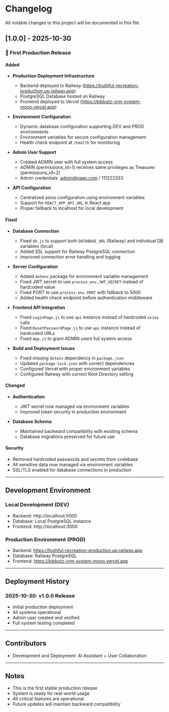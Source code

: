 # Changelog

All notable changes to this project will be documented in this file.

## [1.0.0] - 2025-10-30

### 🎉 First Production Release

#### Added
- **Production Deployment Infrastructure**
  - Backend deployed to Railway (https://truthful-recreation-production.up.railway.app)
  - PostgreSQL Database hosted on Railway
  - Frontend deployed to Vercel (https://kibbutz-vrm-system-mono.vercel.app)
  
- **Environment Configuration**
  - Dynamic database configuration supporting DEV and PROD environments
  - Environment variables for secure configuration management
  - Health check endpoint at `/health` for monitoring

- **Admin User Support**
  - Created ADMIN user with full system access
  - ADMIN (permissions_id=1) receives same privileges as Treasurer (permissions_id=2)
  - Admin credentials: admin@naan.com / 111222333

- **API Configuration**
  - Centralized axios configuration using environment variables
  - Support for `REACT_APP_API_URL` in React app
  - Proper fallback to localhost for local development

#### Fixed
- **Database Connection**
  - Fixed `db.js` to support both `DATABASE_URL` (Railway) and individual DB variables (local)
  - Added SSL support for Railway PostgreSQL connection
  - Improved connection error handling and logging

- **Server Configuration**
  - Added `dotenv` package for environment variable management
  - Fixed JWT secret to use `process.env.JWT_SECRET` instead of hardcoded value
  - Fixed PORT to use `process.env.PORT` with fallback to 5000
  - Added health check endpoint before authentication middleware

- **Frontend API Integration**
  - Fixed `LoginPage.js` to use `api` instance instead of hardcoded `axios` calls
  - Fixed `ResetPasswordPage.js` to use `api` instance instead of hardcoded URLs
  - Fixed `App.js` to grant ADMIN users full system access

- **Build and Deployment Issues**
  - Fixed missing `dotenv` dependency in `package.json`
  - Updated `package-lock.json` with correct dependencies
  - Configured Vercel with proper environment variables
  - Configured Railway with correct Root Directory setting

#### Changed
- **Authentication**
  - JWT secret now managed via environment variables
  - Improved token security in production environment

- **Database Schema**
  - Maintained backward compatibility with existing schema
  - Database migrations preserved for future use

#### Security
- Removed hardcoded passwords and secrets from codebase
- All sensitive data now managed via environment variables
- SSL/TLS enabled for database connections in production

---

## Development Environment

### Local Development (DEV)
- Backend: http://localhost:5000
- Database: Local PostgreSQL instance
- Frontend: http://localhost:3000

### Production Environment (PROD)
- Backend: https://truthful-recreation-production.up.railway.app
- Database: Railway PostgreSQL
- Frontend: https://kibbutz-vrm-system-mono.vercel.app

---

## Deployment History

### 2025-10-30: v1.0.0 Release
- Initial production deployment
- All systems operational
- Admin user created and verified
- Full system testing completed

---

## Contributors
- Development and Deployment: AI Assistant + User Collaboration

---

## Notes
- This is the first stable production release
- System is ready for real-world usage
- All critical features are operational
- Future updates will maintain backward compatibility

